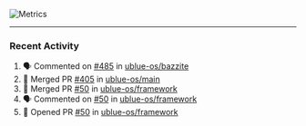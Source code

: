 ![Metrics](https://metrics.lecoq.io/KyleGospo?template=classic&base=header%2C%20activity%2C%20community%2C%20repositories%2C%20metadata&base.indepth=false&base.hireable=false&base.skip=false&config.timezone=America%2FLos_Angeles)

---
### Recent Activity
<!--START_SECTION:activity-->
1. 🗣 Commented on [#485](https://github.com/ublue-os/bazzite/issues/485#issuecomment-1785904823) in [ublue-os/bazzite](https://github.com/ublue-os/bazzite)
2. 🎉 Merged PR [#405](https://github.com/ublue-os/main/pull/405) in [ublue-os/main](https://github.com/ublue-os/main)
3. 🎉 Merged PR [#50](https://github.com/ublue-os/framework/pull/50) in [ublue-os/framework](https://github.com/ublue-os/framework)
4. 🗣 Commented on [#50](https://github.com/ublue-os/framework/pull/50#issuecomment-1784448854) in [ublue-os/framework](https://github.com/ublue-os/framework)
5. 💪 Opened PR [#50](https://github.com/ublue-os/framework/pull/50) in [ublue-os/framework](https://github.com/ublue-os/framework)
<!--END_SECTION:activity-->
